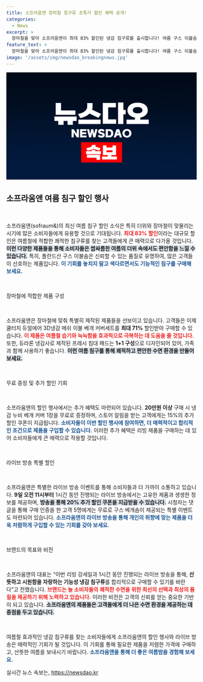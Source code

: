 ```yaml
---
title: 소프라움앤 장마철 침구류 초특가 할인 혜택 공개!
categories:
  - News
excerpt: >
  장마철을 맞아 소프라움앤이 최대 83% 할인된 냉감 침구류를 출시합니다! 여름 구스 이불솜과 특별 방송에서 추가 할인 쿠폰을 놓치지 마세요. 시원한 여름, 지금 확인하세요!
feature_text: >
  장마철을 맞아 소프라움앤이 최대 83% 할인된 냉감 침구류를 출시합니다! 여름 구스 이불솜과 특별 방송에서 추가 할인 쿠폰을 놓치지 마세요. 시원한 여름, 지금 확인하세요!
image: '/assets/img/newsdao_breakingnews.jpg'
---
```


<p><img src="/assets/img/newsdao_breakingnews.jpg" alt="koreaapp 속보" /></p>

<h2 data-ke-size="size26">소프라움앤 여름 침구 할인 행사</h2>

<p data-ke-size="size16">&nbsp;</p>

<p>소프라움앤(sofraum&amp;)의 최신 여름 침구 할인 소식은 특히 더위와 장마철이 맞물리는 시기에 많은 소비자들에게 유용할 것으로 기대됩니다. <b><span style="color: #ee2323;">최대 83% 할인</span></b>이라는 대규모 할인은 여름철에 적합한 쾌적한 침구류를 찾는 고객들에게 큰 매력으로 다가올 것입니다. <b><span style="background-color: #21538527;">이런 다양한 제품들을 통해 소비자들은 쌉싸름한 여름의 더위 속에서도 편안함을 느낄 수 있습니다.</span></b> 특히, 폴란드산 구스 이불솜은 신뢰할 수 있는 품질로 유명하여, 많은 고객들이 선호하는 제품입니다. <b><span style="color: #1a5490;">이 기회를 놓치지 말고 색다르면서도 기능적인 침구를 구매해 보세요.</span></b> </p>

<p data-ke-size="size16">&nbsp;</p>

<p>장마철에 적합한 제품 구성</p>

<p data-ke-size="size16">&nbsp;</p>

<p>소프라움앤은 장마철에 맞춰 특별히 제작된 제품들을 선보이고 있습니다. 고객들은 이제 쿨터치 듀얼에어 3D냉감 메쉬 이불 베개 커버세트를 <b>최대 71%</b> 할인받아 구매할 수 있습니다. <b><span style="color: #ee2323;">이 제품은 여름철 습기와 눅눅함을 효과적으로 극복하는 데 도움을 줄 것입니다.</span></b> 또한, 듀라론 냉감사로 제작된 프레시 침대 패드는 <b>1+1 구성</b>으로 디자인되어 있어, 가족과 함께 사용하기 좋습니다. <b><span style="background-color: #21538527;">이런 여름 침구를 통해 쾌적하고 편안한 수면 환경을 만들어보세요.</span></b> </p>

<p data-ke-size="size16">&nbsp;</p>

<p>무료 증정 및 추가 할인 기회</p>

<p data-ke-size="size16">&nbsp;</p>

<p>소프라움앤의 할인 행사에서는 추가 혜택도 마련되어 있습니다. <b>20만원 이상</b> 구매 시 냉감 누비 베개 커버 1장을 무료로 증정하며, 스토어 알림을 받는 고객에게는 15%의 추가 할인 쿠폰이 지급됩니다. <b><span style="color: #1a5490;">소비자들이 이번 할인 행사에 참여하면, 더 매력적이고 합리적인 조건으로 제품을 구입할 수 있습니다.</span></b> 이러한 추가 혜택은 리빙 제품을 구매하는 데 있어 소비자들에게 큰 매력으로 작용할 것입니다. </p>

<p data-ke-size="size16">&nbsp;</p>

<p>라이브 방송 특별 할인</p>

<p data-ke-size="size16">&nbsp;</p>

<p>소프라움앤은 특별한 라이브 방송 이벤트를 통해 소비자들과 더 가까이 소통하고 있습니다. <b>9일 오전 11시부터</b> 1시간 동안 진행되는 라이브 방송에서는 고유한 제품과 생생한 정보를 제공하며, <b><span style="background-color: #21538527;">방송을 통해 20% 추가 할인 쿠폰을 지급받을 수 있습니다.</span></b> 시청자는 댓글을 통해 구매 인증을 한 고객 5명에게는 무료로 구스 베개솜이 제공되는 특별 이벤트도 마련되어 있습니다. <b><span style="color: #1a5490;">소프라움앤의 라이브 방송을 통해 개인의 취향에 맞는 제품을 더욱 저렴하게 구입할 수 있는 기회를 갖아 보세요.</span></b></p>

<p data-ke-size="size16">&nbsp;</p>

<p>브랜드의 목표와 비전</p>

<p data-ke-size="size16">&nbsp;</p>

<p>소프라움앤의 대표는 “이번 리빙 강세일과 1시간 동안 진행되는 라이브 방송을 통해, <b>산뜻하고 시원함을 자랑하는 기능성 냉감 침구류</b>를 합리적으로 구매할 수 있기를 바란다”고 전했습니다. <b><span style="color: #ee2323;">브랜드는 늘 소비자들의 쾌적한 수면을 위한 최선의 선택과 최상의 품질을 제공하기 위해 노력하고 있습니다.</span></b> 이러한 비전은 고객의 신뢰를 얻는 중요한 기반이 되고 있습니다. <b><span style="background-color: #21538527;">소프라움앤의 제품들은 고객들에게 더 나은 수면 환경을 제공하는 데 중점을 두고 있습니다.</span></b> </p>

<p data-ke-size="size16">&nbsp;</p>

<p>여름철 효과적인 냉감 침구류를 찾는 소비자들에게 소프라움앤의 할인 행사와 라이브 방송은 매력적인 기회가 될 것입니다. 이 기회를 통해 필요한 제품을 저렴한 가격에 구매하고, 산뜻한 여름을 보내시기 바랍니다. <b><span style="color: #1a5490;">소프라움앤을 통해 더 좋은 여름밤을 경험해 보세요.</span></b></p>
실시간 뉴스 속보는, <a href="https://newsdao.kr" rel="dofollow">https://newsdao.kr</a>


